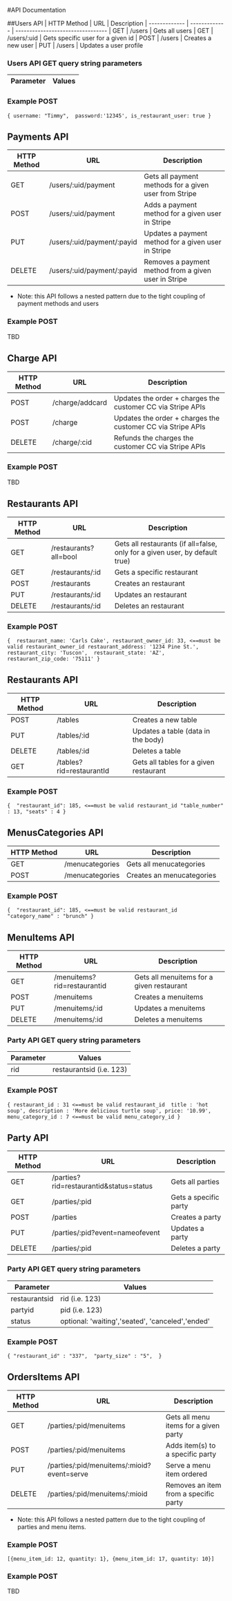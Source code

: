 #API Documentation

##Users API
| HTTP Method   | URL           | Description 
| ------------- | ------------- | ---------------------------------
| GET           | /users        | Gets all users
| GET           | /users/:uid   | Gets specific user for a given id
| POST          | /users        | Creates a new user
| PUT           | /users        | Updates a user profile

### Users API GET query string parameters
| Parameter     | Values           |
| ------------- | -------------    | 

### Example POST
`
{
  username: "Timmy", 
  password:'12345',
  is_restaurant_user: true
}
`

## Payments API
| HTTP Method   | URL                   | Description
| ------------- | -------------------   | ---------------------------------
| GET           | /users/:uid/payment     | Gets all payment methods for a given user from Stripe
| POST          | /users/:uid/payment     | Adds a payment method for a given user in Stripe
| PUT           | /users/:uid/payment/:payid | Updates a payment method for a given user in Stripe
| DELETE        | /users/:uid/payment/:payid | Removes a payment method from a given user in Stripe

- Note: this API follows a nested pattern due to the tight coupling of payment methods and users

### Example POST
TBD


## Charge API
| HTTP Method   | URL                   | Description
| ------------- | -------------------   | ---------------------------------
| POST          | /charge/addcard | Updates the order + charges the customer CC via Stripe APIs
| POST          | /charge | Updates the order + charges the customer CC via Stripe APIs
| DELETE        | /charge/:cid | Refunds the charges the customer CC via Stripe APIs

### Example POST
TBD


## Restaurants API
| HTTP Method   | URL           | Description
| ------------- | ------------- | ---------------------------------
| GET           | /restaurants?all=bool        | Gets all restaurants (if all=false, only for a given user, by default true)
| GET           | /restaurants/:id   | Gets a specific restaurant
| POST          | /restaurants       | Creates an restaurant
| PUT           | /restaurants/:id   | Updates an restaurant
| DELETE        | /restaurants/:id   | Deletes an restaurant


### Example POST
`
{ 
  restaurant_name: 'Carls Cake',
  restaurant_owner_id: 33, <==must be valid restaurant_owner_id
  restaurant_address: '1234 Pine St.',
  restaurant_city: 'Tuscon', 
  restaurant_state: 'AZ', 
  restaurant_zip_code: '75111'
}
`

## Restaurants API
| HTTP Method   | URL           | Description
| ------------- | ------------- | ---------------------------------
| POST          | /tables       | Creates a new table
| PUT           | /tables/:id       | Updates a table (data in the body)
| DELETE        | /tables/:id       | Deletes a table
| GET           | /tables?rid=restaurantId        | Gets all tables for a given restaurant

### Example POST
`
{ 
  "restaurant_id": 185, <==must be valid restaurant_id
  "table_number" : 13,
  "seats" : 4
}
`


## MenusCategories API
| HTTP Method   | URL           | Description
| ------------- | ------------- | ---------------------------------
| GET           | /menucategories       | Gets all menucategories
| POST          | /menucategories       | Creates an menucategories

### Example POST
`
{ 
  "restaurant_id": 185, <==must be valid restaurant_id
  "category_name" : "brunch"
}
`

## MenuItems API
| HTTP Method   | URL           | Description
| ------------- | ------------- | ---------------------------------
| GET           | /menuitems?rid=restaurantid   | Gets all menuitems for a given restaurant
| POST          | /menuitems       | Creates a menuitems
| PUT           | /menuitems/:id       | Updates a menuitems
| DELETE        | /menuitems/:id       | Deletes a menuitems

### Party API GET query string parameters
| Parameter     | Values          |
| ------------- | -------------   | 
| rid | restaurantsid (i.e. 123)  |


### Example POST
`{
  restaurant_id : 31 <==must be valid restaurant_id 
  title : 'hot soup',
  description : 'More delicious turtle soup',
  price: '10.99',
  menu_category_id : 7 <==must be valid menu_category_id
}
`

## Party API
| HTTP Method   | URL           | Description
| ------------- | ------------- | ---------------------------------
| GET           | /parties?rid=restaurantid&status=status       | Gets all parties
| GET           | /parties/:pid   | Gets a specific party
| POST          | /parties       | Creates a party
| PUT           | /parties/:pid?event=nameofevent   | Updates a party
| DELETE        | /parties/:pid   | Deletes a party

### Party API GET query string parameters
| Parameter     | Values          |
| ------------- | -------------   | 
| restaurantsid | rid (i.e. 123)  |
| partyid | pid (i.e. 123)  |
| status | optional: 'waiting','seated', 'canceled','ended'  |

### Example POST
`
{
  "restaurant_id" : "337", 
  "party_size" : "5", 
}
`


## OrdersItems API
| HTTP Method   | URL                   | Description
| ------------- | -------------------   | ---------------------------------
| GET           | /parties/:pid/menuitems     | Gets all menu items for a given party
| POST          | /parties/:pid/menuitems     | Adds item(s) to a specific party
| PUT          | /parties/:pid/menuitems/:mioid?event=serve     | Serve a menu item ordered
| DELETE        | /parties/:pid/menuitems/:mioid | Removes an item from a specific party    

- Note: this API follows a nested pattern due to the tight coupling of parties and menu items.

### Example POST
`[{menu_item_id: 12, quantity: 1}, {menu_item_id: 17, quantity: 10}]`


### Example POST
TBD



